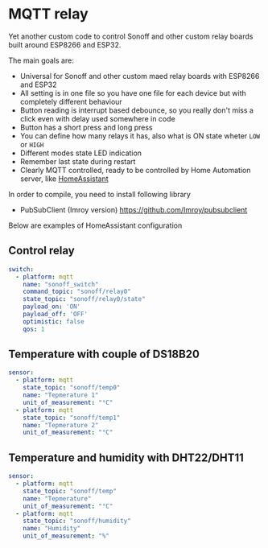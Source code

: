 # MQTT relay
Yet another custom code to control Sonoff and other custom relay boards built around ESP8266 and ESP32.

The main goals are:
- Universal for Sonoff and other custom maed relay boards with ESP8266 and ESP32
- All setting is in one file so you have one file for each device but with completely different behaviour
- Button reading is interrupt based debounce, so you really don't miss a click even with delay used somewhere in code
- Button has a short press and long press
- You can define how many relays it has, also what is ON state wheter ```LOW``` or ```HIGH```
- Different modes state LED indication
- Remember last state during restart
- Clearly MQTT controlled, ready to be controlled by Home Automation server, like [HomeAssistant](https://home-assistant.io/)

In order to compile, you need to install following library
* PubSubClient (Imroy version) https://github.com/Imroy/pubsubclient

Below are examples of HomeAssistant configuration

## Control relay
```yaml
switch:
  - platform: mqtt
    name: "sonoff_switch"
    command_topic: "sonoff/relay0"
    state_topic: "sonoff/relay0/state"
    payload_on: 'ON'
    payload_off: 'OFF'
    optimistic: false
    qos: 1
```

## Temperature with couple of DS18B20
```yaml
sensor:
  - platform: mqtt
    state_topic: "sonoff/temp0"
    name: "Tepmerature 1"
    unit_of_measurement: "°C"
  - platform: mqtt
    state_topic: "sonoff/temp1"
    name: "Tepmerature 2"
    unit_of_measurement: "°C"
```

## Temperature and humidity with DHT22/DHT11
```yaml
sensor:
  - platform: mqtt
    state_topic: "sonoff/temp"
    name: "Tepmerature"
    unit_of_measurement: "°C"
  - platform: mqtt
    state_topic: "sonoff/humidity"
    name: "Humidity"
    unit_of_measurement: "%"
```